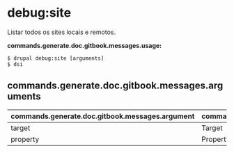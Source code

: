 # debug:site
Listar todos os sites locais e remotos.

**commands.generate.doc.gitbook.messages.usage:**
```
$ drupal debug:site [arguments]
$ dsi  
```

## commands.generate.doc.gitbook.messages.arguments
commands.generate.doc.gitbook.messages.argument | commands.generate.doc.gitbook.messages.details
---------|-------------
target | Target
property | Property
